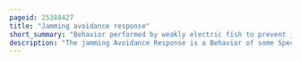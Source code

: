 ```yaml
---
pageid: 25388427
title: "Jamming avoidance response"
short_summary: "Behavior performed by weakly electric fish to prevent jamming of their sense of electroreception"
description: "The jamming Avoidance Response is a Behavior of some Species of weakly electric Fish. It occurs when two electric Fish with Wave Discharges meet if their Discharge Frequencies are very similar each fish Shifts its Discharge Frequency to increase the Difference between the two. By doing this, both fish Prevent Jamming of their Sense of Electroreception."
---
```

